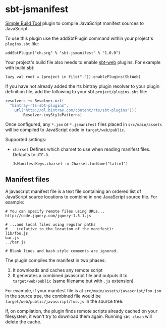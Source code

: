 # sbt-jsmanifest

[Simple Build Tool](http://www.scala-sbt.org/ "simple build tool") plugin to compile JavaScript manifest sources to JavaScript.

To use this plugin use the addSbtPlugin command within your project's `plugins.sbt` file:

    addSbtPlugin("ch.srg" % "sbt-jsmanifest" % "1.0.0")

Your project's build file also needs to enable [sbt-web](https://github.com/sbt/sbt-web) plugins. For example with build.sbt:

    lazy val root = (project in file(".")).enablePlugins(SbtWeb)

If you have not already added the rts bintray plugin resolver to your plugin definition file, 
add the following to your sbt `project/plugins.sbt` file:

```scala
resolvers += Resolver.url(
  "bintray-rts-sbt-plugins",
    url("http://dl.bintray.com/content/rts/sbt-plugins"))(
        Resolver.ivyStylePatterns)
```

Once configured, any `*.jsm` or `*.jsmanifest` files placed in `src/main/assets` will be compiled to JavaScript code in `target/web/public`.

Supported settings:

* `charset` Defines which charset to use when reading manifest files. Defaults to `UTF-8`.

  `JsManifestKeys.charset := Charset.forName("latin1")`

## Manifest files

A javascript manifest file is a text file containing an ordered list of JavaScript source locations to combine in
one JavaScript source file.
For example:

    # You can specify remote files using URLs...
    http://code.jquery.com/jquery-1.5.1.js

    # ...and local files using regular paths
    #    (relative to the location of the manifest):
    lib/foo.js
    bar.js
    ../bar.js

    # Blank lines and bash-style comments are ignored.

The plugin compiles the manifest in two phases:
1. It downloads and caches any remote script
2. It generates a combined javascript file and outputs it to `target/web/public` (same filename but with `.js` extension)

For example, if your manifest
file is at `src/main/assets/javascript/foo.jsm` in the source tree, the combined file would
be `target/web/public/javascript/foo.js` in the source tree.

If, on compilation, the plugin finds remote scripts already cached on your
filesystem, it won't try to download them again. Running `sbt clean` will
delete the cache.
